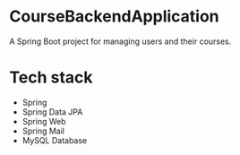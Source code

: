 # CourseBackendApplication
A Spring Boot project for managing users and their courses.

# Tech stack
- Spring
- Spring Data JPA
- Spring Web
- Spring Mail
- MySQL Database
